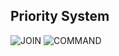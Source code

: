 ## Priority System

![JOIN](https://i.ibb.co/hVx5hCk/Join-dec-tree.png)
![COMMAND](https://i.ibb.co/gw0LnYc/Main-dec-tree.png)